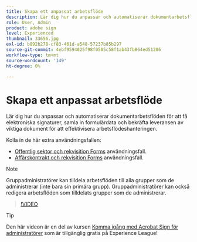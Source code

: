 ```yaml
---
title: Skapa ett anpassat arbetsflöde
description: Lär dig hur du anpassar och automatiserar dokumentarbetsflöden för att snabbt få elektroniska signaturer och samla in formulärdata
role: User, Admin
product: adobe sign
level: Experienced
thumbnail: 33656.jpg
exl-id: b892b278-cf83-461d-a548-57237b85b297
source-git-commit: 4ebf9594025f98f0505c58f1ab43fb864ed51206
workflow-type: tm+mt
source-wordcount: '149'
ht-degree: 0%

---
```


# Skapa ett anpassat arbetsflöde

Lär dig hur du anpassar och automatiserar dokumentarbetsflöden för att få elektroniska signaturer, samla in formulärdata och bekräfta leveransen av viktiga dokument för att effektivisera arbetsflödeshanteringen.

Kolla in de här extra användningsfallen:

* [Offentlig sektor och rekvisition Forms](https://experienceleague.adobe.com/docs/document-cloud-learn/sign-learning-hub/expand/recipes/gov/usecasegovcontracts.html?lang=en) användningsfall.
* [Affärskontrakt och rekvisition Forms](https://experienceleague.adobe.com/docs/document-cloud-learn/sign-learning-hub/expand/recipes/com/usecasecomcontracts.html?lang=en) användningsfall.

>[!NOTE]
>
>Gruppadministratörer kan tilldela arbetsflöden till alla grupper som de administrerar (inte bara sin primära grupp). Gruppadministratörer kan också redigera arbetsflöden som tilldelats grupper som de administrerar.

>[!VIDEO](https://video.tv.adobe.com/v/33656?quality=12&learn=on&hidetitle=true)

>[!TIP]
>
>Den här videon är en del av kursen [Komma igång med Acrobat Sign för administratörer](https://experienceleague.adobe.com/?recommended=Sign-A-1-2020.2) som är tillgänglig gratis på Experience League!
